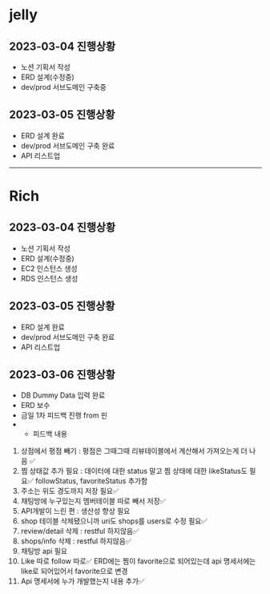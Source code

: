 # jelly
## 2023-03-04 진행상황

* 노션 기획서 작성
* ERD 설계(수정중)
* dev/prod 서브도메인 구축중

## 2023-03-05 진행상황
* ERD 설계 완료
* dev/prod 서브도메인 구축 완료
* API 리스트업

---
# Rich
## 2023-03-04 진행상황

* 노션 기획서 작성
* ERD 설계(수정중)
* EC2 인스턴스 생성
* RDS 인스턴스 생성

## 2023-03-05 진행상황
* ERD 설계 완료
* dev/prod 서브도메인 구축 완료
* API 리스트업

## 2023-03-06 진행상황
* DB Dummy Data 입력 완료
* ERD 보수
* 금일 1차 피드백 진행 from 핀
* - 피드백 내용
1. 상점에서 평점 빼기 : 평점은 그때그때 리뷰테이블에서 계산해서 가져오는게 더 나음 ✅
2. 찜 상태값 추가 필요 : 데이터에 대한 status 말고 찜 상태에 대한 likeStatus도 필요✅
   followStatus, favoriteStatus 추가함
3. 주소는 위도 경도까지 저장 필요✅
4. 채팅방에 누구있는지 멤버테이블 따로 빼서 저장✅
5. API개발이 느린 편 : 생산성 향상 필요
6. shop 테이블 삭제됐으니까 uri도 shops를 users로 수정 필요✅
7.  review/detail 삭제 : restful 하지않음✅
8. shops/info 삭제 : restful 하지않음✅
9. 채팅방 api 필요
10. Like 따로 follow 따로✅
    ERD에는 찜이 favorite으로 되어있는데 api 명세서에는 like로 되어있어서 favorite으로 변경
11. Api 명세서에 누가 개발했는지 내용 추가✅